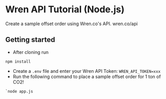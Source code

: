 # Wren API Tutorial (Node.js)
Create a sample offset order using Wren.co's API.
wren.co/api

## Getting started
- After cloning run
```
npm install
```
- Create a `.env` file and enter your Wren API Token: `WREN_API_TOKEN=xxx`
- Run the following command to place a sample offset order for 1 ton of CO2!
```
`node app.js
```
